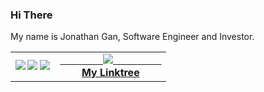 ### Hi There

My name is Jonathan Gan, Software Engineer and Investor.

<table width="100%"  border="0" cellpadding="0" cellspacing="0">
  <tr>
    <td align="center">
      <img align="left" src="https://github-readme-stats.vercel.app/api?username=jongan69&show_icons=true&theme=dracula" />
      <img src="https://activity-graph.herokuapp.com/graph?username=jongan69&theme=dracula"/>
      <a href="https://spotify-github-profile.vercel.app/api/view?uid=jonny2298&redirect=true">
      <img src="https://spotify-github-profile.vercel.app/api/view?uid=jonny2298&cover_image=true&theme=compact"/>
      <br>
    </td>
    <td align="center">
      <a href="https://jongan69.github.io/linktree/">
        <span>&nbsp;&nbsp;&nbsp;&nbsp;&nbsp;&nbsp;&nbsp;</span>
        <span>&nbsp;&nbsp;&nbsp;&nbsp;&nbsp;&nbsp;&nbsp;</span>
        <img src="https://imgs.search.brave.com/bQbST9xiMrAUrpyZTWcI65i0HkEMA30_0LOlV5OYE3c/rs:fit:474:480:1/g:ce/aHR0cHM6Ly9tZWRp/YTIuZ2lwaHkuY29t/L21lZGlhL1dabU5T/VVM3MXVqM1cvZ2lw/aHkuZ2lm.gif" />
        <span>&nbsp;&nbsp;&nbsp;&nbsp;&nbsp;&nbsp;&nbsp;&nbsp;</span>
        <span>&nbsp;&nbsp;&nbsp;&nbsp;&nbsp;&nbsp;&nbsp;&nbsp;</span>
        <br>
        <strong>My Linktree </strong>
    </td>
  </tr>
</table>
